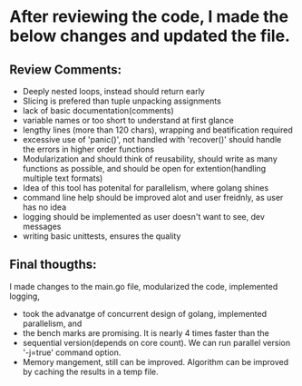 # After reviewing the code, I made the below changes and updated the file.

## Review Comments:

- Deeply nested loops, instead should return early
- Slicing is prefered than tuple unpacking assignments
- lack of basic documentation(comments)
- variable names or too short to understand at first glance
- lengthy lines (more than 120 chars), wrapping and beatification required
- excessive use of 'panic()', not handled with 'recover()' should handle the errors in higher order functions
- Modularization and should think of reusability, should write as many functions as possible, and should be open for extention(handling multiple text formats)
- Idea of this tool has potenital for parallelism, where golang shines
- command line help should be improved alot and user freidnly, as user has no idea
- logging should be implemented as user doesn't want to see, dev messages
- writing basic unittests, ensures the quality

## Final thougths:

I made changes to the main.go file, modularized the code, implemented logging, 
- took the advanatge of concurrent design of golang, implemented parallelism, and
- the bench marks are promising. It is nearly 4 times faster than the
- sequential version(depends on core count). We can run parallel version '-j=true' command option.
- Memory mangement, still can be improved. Algorithm can be improved by caching the results in a temp file.

